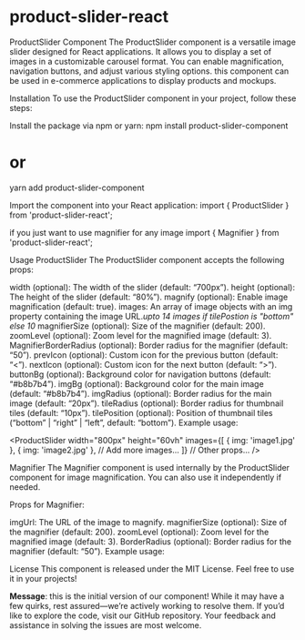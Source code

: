 # product-slider-react
ProductSlider Component
The ProductSlider component is a versatile image slider designed for React  applications. It allows you to display a set of images in a customizable carousel format. You can enable magnification, navigation buttons, and adjust various styling options.
this component can be used in e-commerce applications to display products and mockups.

Installation
To use the ProductSlider component in your project, follow these steps:

Install the package via npm or yarn:
npm install product-slider-component
# or
yarn add product-slider-component

Import the component into your React application:
import { ProductSlider } from 'product-slider-react';

if you just want to use magnifier for any image 
import { Magnifier } from 'product-slider-react';

Usage
ProductSlider
The ProductSlider component accepts the following props:

width (optional): The width of the slider (default: “700px”).
height (optional): The height of the slider (default: “80%”).
magnify (optional): Enable image magnification (default: true).
images: An array of image objects with an img property containing the image URL.*upto 14 images if tilePostion is "bottom" else 10*
magnifierSize (optional): Size of the magnifier (default: 200).
zoomLevel (optional): Zoom level for the magnified image (default: 3).
MagnifierBorderRadius (optional): Border radius for the magnifier (default: “50”).
prevIcon (optional): Custom icon for the previous button (default: “<”).
nextIcon (optional): Custom icon for the next button (default: “>”).
buttonBg (optional): Background color for navigation buttons (default: “#b8b7b4”).
imgBg (optional): Background color for the main image (default: “#b8b7b4”).
imgRadius (optional): Border radius for the main image (default: “20px”).
tileRadius (optional): Border radius for thumbnail tiles (default: “10px”).
tilePosition (optional): Position of thumbnail tiles (“bottom” | “right” | “left”, default: “bottom”).
Example usage:

<ProductSlider
  width="800px"
  height="60vh"
  images={[
    { img: 'image1.jpg' },
    { img: 'image2.jpg' },
    // Add more images...
  ]}
  // Other props...
/>

Magnifier
The Magnifier component is used internally by the ProductSlider component for image magnification. You can also use it independently if needed.

Props for Magnifier:

imgUrl: The URL of the image to magnify.
magnifierSize (optional): Size of the magnifier (default: 200).
zoomLevel (optional): Zoom level for the magnified image (default: 3).
BorderRadius (optional): Border radius for the magnifier (default: “50”).
Example usage:

<Magnifier
  imgUrl="image.jpg"
  magnifierSize={150}
  zoomLevel={2}
  BorderRadius="30"
/>

License
This component is released under the MIT License. Feel free to use it in your projects!

**Message**: 
this is the initial version of our component! While it may have a few quirks, rest assured—we’re actively working to resolve them. If you’d like to explore the code, visit our GitHub repository. Your feedback and assistance in solving the issues are most welcome.
